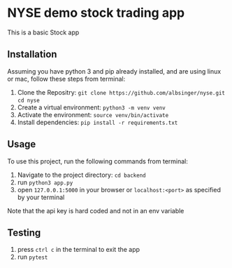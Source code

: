 # NYSE demo stock trading app

This is a basic Stock app

## Installation

Assuming you have python 3 and pip already installed, and are using linux or mac, follow these steps from terminal:

1. Clone the Repositry: 
    `git clone https://github.com/albsinger/nyse.git`
    `cd nyse`
1. Create a virtual environment: `python3 -m venv venv`
2. Activate the environment: `source venv/bin/activate`
3. Install dependencies: `pip install -r requirements.txt` 

## Usage

To use this project, run the following commands from terminal:

1. Navigate to the project directory: `cd backend`
2. run `python3 app.py`
3. open `127.0.0.1:5000` in your browser or `localhost:<port>` as specified by your terminal

Note that the api key is hard coded and not in an env variable

## Testing

1. press `ctrl c` in the terminal to exit the app
2. run `pytest`